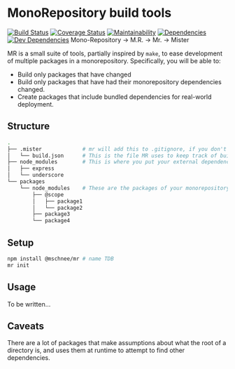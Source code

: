 MonoRepository build tools
==========================
[![Build Status](https://travis-ci.org/mschnee/mister.svg?branch=master)](https://travis-ci.org/mschnee/mister)
[![Coverage Status](https://coveralls.io/repos/github/mschnee/mister/badge.svg)](https://coveralls.io/github/mschnee/mister)
[![Maintainability](https://api.codeclimate.com/v1/badges/17d688f89336cb34595a/maintainability)](https://codeclimate.com/github/mschnee/mister/maintainability)
[![Dependencies](https://david-dm.org/mschnee/mister.svg)](https://david-dm.org/mschnee/mister)
[![Dev Dependencies](https://david-dm.org/mschnee/mister.svg?type=dev)](https://david-dm.org/mschnee/mister?type=dev)
Mono-Repository -> M.R. -> Mr. -> Mister

MR is a small suite of tools, partially inspired by `make`, to ease development of multiple packages in a monorepository.
Specifically, you will be able to:
- Build only packages that have changed
- Build only packages that have had their monorepository dependencies changed.
- Create packages that include bundled dependencies for real-world deployment.


## Structure
```sh
.
├── .mister             # mr will add this to .gitignore, if you don't do it yourself.
│   └── build.json      # This is the file MR uses to keep track of build timestamps and dependencies.
├── node_modules        # This is where you put your external dependencies.
│   ├── express
│   └── underscore
└── packages
    └── node_modules    # These are the packages of your monorepository.
        ├── @scope
        │   ├── package1
        │   └── package2
        ├── package3
        └── package4

```

## Setup
```sh
npm install @mschnee/mr # name TDB
mr init
```
## Usage
To be written...

## Caveats
There are a lot of packages that make assumptions about what the root of a directory is, and uses them at runtime to attempt to find other dependencies.